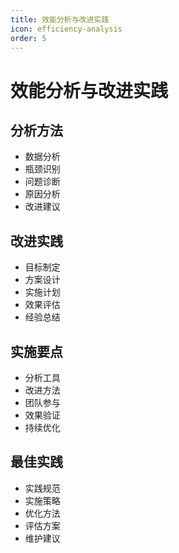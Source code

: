 ```yaml
---
title: 效能分析与改进实践
icon: efficiency-analysis
order: 5
---
```


# 效能分析与改进实践

## 分析方法
- 数据分析
- 瓶颈识别
- 问题诊断
- 原因分析
- 改进建议

## 改进实践
- 目标制定
- 方案设计
- 实施计划
- 效果评估
- 经验总结

## 实施要点
- 分析工具
- 改进方法
- 团队参与
- 效果验证
- 持续优化

## 最佳实践
- 实践规范
- 实施策略
- 优化方法
- 评估方案
- 维护建议
